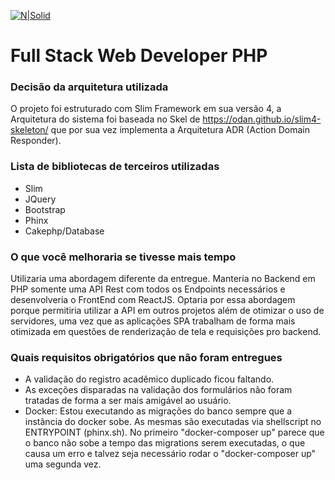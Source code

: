 [![N|Solid](https://www.grupoa.com.br/hs-fs/hubfs/logo-grupoa.png?width=300&name=logo-grupoa.png)](https://www.grupoa.com.br) 


Full Stack Web Developer PHP
===================

### Decisão da arquitetura utilizada
O projeto foi estruturado com Slim Framework em sua versão 4, a Arquitetura do sistema foi baseada no Skel de https://odan.github.io/slim4-skeleton/ que por sua vez implementa a Arquitetura ADR (Action Domain Responder).


### Lista de bibliotecas de terceiros utilizadas
 * Slim
 * JQuery
 * Bootstrap
 * Phinx
 * Cakephp/Database

### O que você melhoraria se tivesse mais tempo
Utilizaria uma abordagem diferente da entregue. Manteria no Backend em PHP somente uma API Rest com todos os Endpoints necessários e desenvolveria o FrontEnd com ReactJS. Optaria por essa abordagem porque permitiria utilizar a API em outros projetos além de otimizar o uso de servidores, uma vez que as aplicações SPA trabalham de forma mais otimizada em questões de renderização de tela e requisições pro backend.

### Quais requisitos obrigatórios que não foram entregues

- A validação do registro acadêmico duplicado ficou faltando.
- As exceções disparadas na validação dos formulários não foram tratadas de forma a ser mais amigável ao usuário.
- Docker: Estou executando as migrações do banco sempre que a instância do docker sobe. As mesmas são executadas via shellscript no ENTRYPOINT (phinx.sh). No primeiro "docker-composer up" parece que o banco não sobe a tempo das migrations serem executadas, o que causa um erro e talvez seja necessário rodar o "docker-composer up" uma segunda vez.